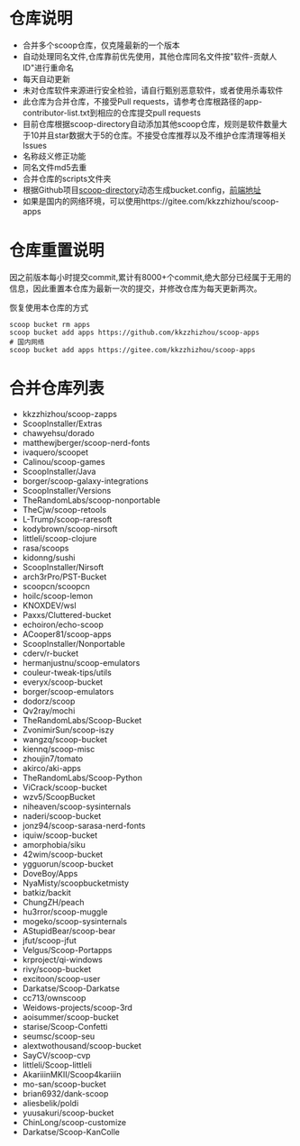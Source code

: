 # 仓库说明

- 合并多个scoop仓库，仅克隆最新的一个版本
- 自动处理同名文件,仓库靠前优先使用，其他仓库同名文件按"软件-贡献人ID"进行重命名
- 每天自动更新
- 未对仓库软件来源进行安全检验，请自行甄别恶意软件，或者使用杀毒软件
- 此仓库为合并仓库，不接受Pull requests，请参考仓库根路径的app-contributor-list.txt到相应的仓库提交pull requests
- 目前仓库根据scoop-directory自动添加其他scoop仓库，规则是软件数量大于10并且star数据大于5的仓库。不接受仓库推荐以及不维护仓库清理等相关Issues
- 名称歧义修正功能
- 同名文件md5去重
- 合并仓库的scripts文件夹
- 根据Github项目[scoop-directory](https://github.com/rasa/scoop-directory)动态生成bucket.config，[前端地址](https://rasa.github.io/scoop-directory/)
- 如果是国内的网络环境，可以使用https://gitee.com/kkzzhizhou/scoop-apps

# 仓库重置说明

因之前版本每小时提交commit,累计有8000+个commit,绝大部分已经属于无用的信息，因此重置本仓库为最新一次的提交，并修改仓库为每天更新两次。

恢复使用本仓库的方式

```
scoop bucket rm apps
scoop bucket add apps https://github.com/kkzzhizhou/scoop-apps
# 国内网络
scoop bucket add apps https://gitee.com/kkzzhizhou/scoop-apps
```

# 合并仓库列表

- kkzzhizhou/scoop-zapps
- ScoopInstaller/Extras
- chawyehsu/dorado
- matthewjberger/scoop-nerd-fonts
- ivaquero/scoopet
- Calinou/scoop-games
- ScoopInstaller/Java
- borger/scoop-galaxy-integrations
- ScoopInstaller/Versions
- TheRandomLabs/scoop-nonportable
- TheCjw/scoop-retools
- L-Trump/scoop-raresoft
- kodybrown/scoop-nirsoft
- littleli/scoop-clojure
- rasa/scoops
- kidonng/sushi
- ScoopInstaller/Nirsoft
- arch3rPro/PST-Bucket
- scoopcn/scoopcn
- hoilc/scoop-lemon
- KNOXDEV/wsl
- Paxxs/Cluttered-bucket
- echoiron/echo-scoop
- ACooper81/scoop-apps
- ScoopInstaller/Nonportable
- cderv/r-bucket
- hermanjustnu/scoop-emulators
- couleur-tweak-tips/utils
- everyx/scoop-bucket
- borger/scoop-emulators
- dodorz/scoop
- Qv2ray/mochi
- TheRandomLabs/Scoop-Bucket
- ZvonimirSun/scoop-iszy
- wangzq/scoop-bucket
- kiennq/scoop-misc
- zhoujin7/tomato
- akirco/aki-apps
- TheRandomLabs/Scoop-Python
- ViCrack/scoop-bucket
- wzv5/ScoopBucket
- niheaven/scoop-sysinternals
- naderi/scoop-bucket
- jonz94/scoop-sarasa-nerd-fonts
- iquiw/scoop-bucket
- amorphobia/siku
- 42wim/scoop-bucket
- ygguorun/scoop-bucket
- DoveBoy/Apps
- NyaMisty/scoopbucketmisty
- batkiz/backit
- ChungZH/peach
- hu3rror/scoop-muggle
- mogeko/scoop-sysinternals
- AStupidBear/scoop-bear
- jfut/scoop-jfut
- Velgus/Scoop-Portapps
- krproject/qi-windows
- rivy/scoop-bucket
- excitoon/scoop-user
- Darkatse/Scoop-Darkatse
- cc713/ownscoop
- Weidows-projects/scoop-3rd
- aoisummer/scoop-bucket
- starise/Scoop-Confetti
- seumsc/scoop-seu
- alextwothousand/scoop-bucket
- SayCV/scoop-cvp
- littleli/Scoop-littleli
- AkariiinMKII/Scoop4kariiin
- mo-san/scoop-bucket
- brian6932/dank-scoop
- aliesbelik/poldi
- yuusakuri/scoop-bucket
- ChinLong/scoop-customize
- Darkatse/Scoop-KanColle
